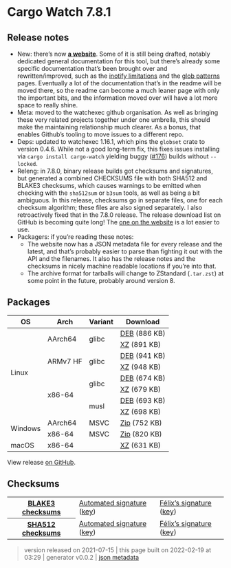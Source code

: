 # Cargo Watch 7.8.1

## Release notes

<ul>
<li>New: there’s now <strong><a href="https://watchexec.github.io" rel="nofollow">a website</a></strong>. Some of it is still being drafted, notably dedicated general documentation for this tool, but there’s already some specific documentation that’s been brought over and rewritten/improved, such as the <a href="https://watchexec.github.io/docs/inotify-limits.html" rel="nofollow">inotify limitations</a> and the <a href="https://watchexec.github.io/docs/glob-patterns.html" rel="nofollow">glob patterns</a> pages. Eventually a lot of the documentation that’s in the readme will be moved there, so the readme can become a much leaner page with only the important bits, and the information moved over will have a lot more space to really shine.</li>
<li>Meta: moved to the watchexec github organisation. As well as bringing these very related projects together under one umbrella, this should make the maintaining relationship much clearer. As a bonus, that enables Github’s tooling to move issues to a different repo.</li>
<li>Deps: updated to watchexec 1.16.1, which pins the <code>globset</code> crate to version 0.4.6. While not a good long-term fix, this fixes issues installing via <code>cargo install cargo-watch</code> yielding buggy (<a class="issue-link js-issue-link" data-error-text="Failed to load title" data-id="943296406" data-permission-text="Title is private" data-url="https://github.com/watchexec/cargo-watch/issues/176" data-hovercard-type="issue" data-hovercard-url="/watchexec/cargo-watch/issues/176/hovercard" href="https://github.com/watchexec/cargo-watch/issues/176">#176</a>) builds without <code>--locked</code>.</li>
<li>Releng: in 7.8.0, binary release builds got checksums and signatures, but generated a combined CHECKSUMS file with both SHA512 and BLAKE3 checksums, which causes warnings to be emitted when checking with the <code>sha512sum</code> or <code>b3sum</code> tools, as well as being a bit ambiguous. In this release, checksums go in separate files, one for each checksum algorithm; these files are also signed separately. I also retroactively fixed that in the 7.8.0 release. The release download list on GitHub is becoming quite long! The <a href="https://watchexec.github.io/downloads/#cargo-watch" rel="nofollow">one on the website</a> is a lot easier to use.</li>
<li>Packagers: if you’re reading these notes:
<ul>
<li>The website now has a JSON metadata file for every release and the latest, and that’s probably easier to parse than fighting it out with the API and the filenames. It also has the release notes and the checksums in nicely machine readable locations if you’re into that.</li>
<li>The archive format for tarballs will change to ZStandard (<code>.tar.zst</code>) at some point in the future, probably around version 8.</li>
</ul>
</li>
</ul>

## Packages

<table class="downloads">
<thead>
<tr>
<th>OS</th>
<th>Arch</th>
<th>Variant</th>
<th>Download</th>

</tr>
</thead>
<tbody>
<tr>
						<td rowspan="8">Linux</td>
						
<td rowspan="2">AArch64</td>
            
						
<td rowspan="2">glibc</td>
            
<td><a class="download" href="https://github.com/watchexec/cargo-watch/releases/download/v7.8.1/cargo-watch-v7.8.1-aarch64-unknown-linux-gnu.deb">DEB</a> (886 KB)</td>
						
</tr>
					
<tr>
						
						
						
<td><a class="download" href="https://github.com/watchexec/cargo-watch/releases/download/v7.8.1/cargo-watch-v7.8.1-aarch64-unknown-linux-gnu.tar.xz">XZ</a> (891 KB)</td>
						
</tr>
					
<tr>
						
						
<td rowspan="2">ARMv7 HF</td>
            
						
<td rowspan="2">glibc</td>
            
<td><a class="download" href="https://github.com/watchexec/cargo-watch/releases/download/v7.8.1/cargo-watch-v7.8.1-armv7-unknown-linux-gnueabihf.deb">DEB</a> (941 KB)</td>
						
</tr>
					
<tr>
						
						
						
<td><a class="download" href="https://github.com/watchexec/cargo-watch/releases/download/v7.8.1/cargo-watch-v7.8.1-armv7-unknown-linux-gnueabihf.tar.xz">XZ</a> (948 KB)</td>
						
</tr>
					
<tr>
						
						
<td rowspan="4">x86-64</td>
            
						
<td rowspan="2">glibc</td>
            
<td><a class="download" href="https://github.com/watchexec/cargo-watch/releases/download/v7.8.1/cargo-watch-v7.8.1-x86_64-unknown-linux-gnu.deb">DEB</a> (674 KB)</td>
						
</tr>
					
<tr>
						
						
						
<td><a class="download" href="https://github.com/watchexec/cargo-watch/releases/download/v7.8.1/cargo-watch-v7.8.1-x86_64-unknown-linux-gnu.tar.xz">XZ</a> (679 KB)</td>
						
</tr>
					
<tr>
						
						
						
<td rowspan="2">musl</td>
            
<td><a class="download" href="https://github.com/watchexec/cargo-watch/releases/download/v7.8.1/cargo-watch-v7.8.1-x86_64-unknown-linux-musl.deb">DEB</a> (693 KB)</td>
						
</tr>
					
<tr>
						
						
						
<td><a class="download" href="https://github.com/watchexec/cargo-watch/releases/download/v7.8.1/cargo-watch-v7.8.1-x86_64-unknown-linux-musl.tar.xz">XZ</a> (698 KB)</td>
						
</tr>
					
<tr>
						<td rowspan="2">Windows</td>
						
<td rowspan="1">AArch64</td>
            
						
<td rowspan="1">MSVC</td>
            
<td><a class="download" href="https://github.com/watchexec/cargo-watch/releases/download/v7.8.1/cargo-watch-v7.8.1-aarch64-pc-windows-msvc.zip">Zip</a> (752 KB)</td>
						
</tr>
					
<tr>
						
						
<td rowspan="1">x86-64</td>
            
						
<td rowspan="1">MSVC</td>
            
<td><a class="download" href="https://github.com/watchexec/cargo-watch/releases/download/v7.8.1/cargo-watch-v7.8.1-x86_64-pc-windows-msvc.zip">Zip</a> (820 KB)</td>
						
</tr>
					
<tr>
						<td rowspan="1">macOS</td>
						
<td rowspan="1">x86-64</td>
            
						
<td rowspan="1"></td>
            
<td><a class="download" href="https://github.com/watchexec/cargo-watch/releases/download/v7.8.1/cargo-watch-v7.8.1-x86_64-apple-darwin.tar.xz">XZ</a> (631 KB)</td>
						
</tr>
					</tbody>
</table>


View release [on GitHub](https://github.com/watchexec/cargo-watch/releases/v7.8.1).

## Checksums

<table class="signatures">
	
<tr>
<th><a href="https://github.com/watchexec/cargo-watch/releases/download/v7.8.1/B3SUMS">BLAKE3 checksums</a></th>
		
<td>
<a href="https://github.com/watchexec/cargo-watch/releases/download/v7.8.1/B3SUMS.auto.minisig">Automated signature</a>
(<a href="https://raw.githubusercontent.com/watchexec/cargo-watch/v7.8.1/.github/workflows/release.pub">key</a>)
</td>
		
<td>
<a href="https://github.com/watchexec/cargo-watch/releases/download/v7.8.1/B3SUMS.passcod.minisig">Félix’s signature</a>
(<a href="https://passcod.name/keys/software.pub">key</a>)
</td>
		
</tr>
	
<tr>
<th><a href="https://github.com/watchexec/cargo-watch/releases/download/v7.8.1/SHA512SUMS">SHA512 checksums</a></th>
		
<td>
<a href="https://github.com/watchexec/cargo-watch/releases/download/v7.8.1/SHA512SUMS.auto.minisig">Automated signature</a>
(<a href="https://raw.githubusercontent.com/watchexec/cargo-watch/v7.8.1/.github/workflows/release.pub">key</a>)
</td>
		
<td>
<a href="https://github.com/watchexec/cargo-watch/releases/download/v7.8.1/SHA512SUMS.passcod.minisig">Félix’s signature</a>
(<a href="https://passcod.name/keys/software.pub">key</a>)
</td>
		
</tr>
	
</table>




>	 version released on 2021-07-15
>	|
>	this page built on 2022-02-19 at 03:29
>	| generator v0.0.2
>	| [json metadata](meta.json)


